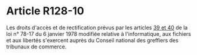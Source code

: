 # Article R128-10

<div align='left'>Les droits d'accès et de rectification prévus par les articles <a href='/affichTexteArticle.do?cidTexte=JORFTEXT000000886460&idArticle=LEGIARTI000006528141&dateTexte=&categorieLien=cid'>39 et 40</a> de la loi n° 78-17 du 6 janvier 1978 modifiée relative à l'informatique, aux fichiers et aux libertés s'exercent auprès du Conseil national des greffiers des tribunaux de commerce.</div>